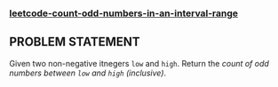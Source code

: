 ### [leetcode-count-odd-numbers-in-an-interval-range](https://leetcode.com/problems/count-odd-numbers-in-an-interval-range/)

## PROBLEM STATEMENT

Given two non-negative itnegers `low` and `high`.  Return the *count of odd numbers between `low` and `high` (inclusive)*.

